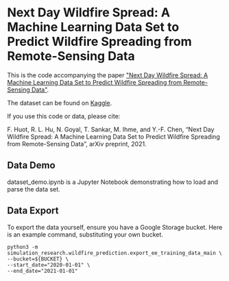 # Next Day Wildfire Spread: A Machine Learning Data Set to Predict Wildfire Spreading from Remote-Sensing Data

This is the code accompanying the paper ["Next Day Wildfire Spread: A Machine Learning Data Set to Predict Wildfire Spreading from Remote-Sensing Data"](http://arxiv.org/abs/2112.02447).

The dataset can be found on [Kaggle](https://www.kaggle.com/fantineh/next-day-wildfire-spread).

If you use this code or data, please cite:

F. Huot, R. L. Hu, N. Goyal, T. Sankar, M. Ihme, and Y.-F. Chen, “Next Day Wildfire Spread: A Machine Learning Data Set to Predict Wildfire Spreading from Remote-Sensing Data”, arXiv preprint, 2021.

## Data Demo

dataset_demo.ipynb is a Jupyter Notebook demonstrating how to load and parse the data set.

## Data Export

To export the data yourself, ensure you have a Google Storage bucket. Here is
an example command, substituting your own bucket.

```
python3 -m simulation_research.wildfire_prediction.export_ee_training_data_main \
--bucket=${BUCKET} \
--start_date="2020-01-01" \
--end_date="2021-01-01"
```
